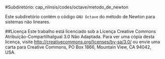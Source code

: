 #Subdiretório: cap_nlinsis/codes/octave/metodo_de_newton

Este subdiretório contém o código `GNU Octave` do método de Newton para sistemas não lineares.

##Licença
Este trabalho está licenciado sob a Licença Creative Commons Atribuição-CompartilhaIgual 3.0 Não Adaptada. Para ver uma cópia desta licença, visite http://creativecommons.org/licenses/by-sa/3.0/ ou envie uma carta para Creative Commons, PO Box 1866, Mountain View, CA 94042, USA.

